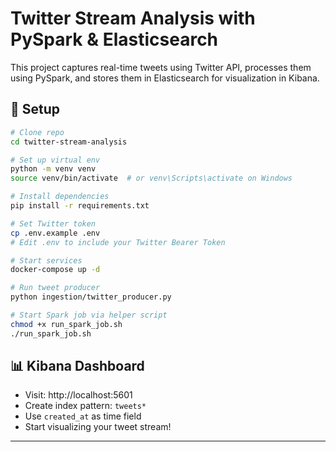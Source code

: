 # Twitter Stream Analysis with PySpark & Elasticsearch

This project captures real-time tweets using Twitter API, processes them using PySpark, and stores them in Elasticsearch for visualization in Kibana.

## 🚀 Setup

```bash
# Clone repo
cd twitter-stream-analysis

# Set up virtual env
python -m venv venv
source venv/bin/activate  # or venv\Scripts\activate on Windows

# Install dependencies
pip install -r requirements.txt

# Set Twitter token
cp .env.example .env
# Edit .env to include your Twitter Bearer Token

# Start services
docker-compose up -d

# Run tweet producer
python ingestion/twitter_producer.py

# Start Spark job via helper script
chmod +x run_spark_job.sh
./run_spark_job.sh
```

## 📊 Kibana Dashboard
- Visit: http://localhost:5601
- Create index pattern: `tweets*`
- Use `created_at` as time field
- Start visualizing your tweet stream!

---
